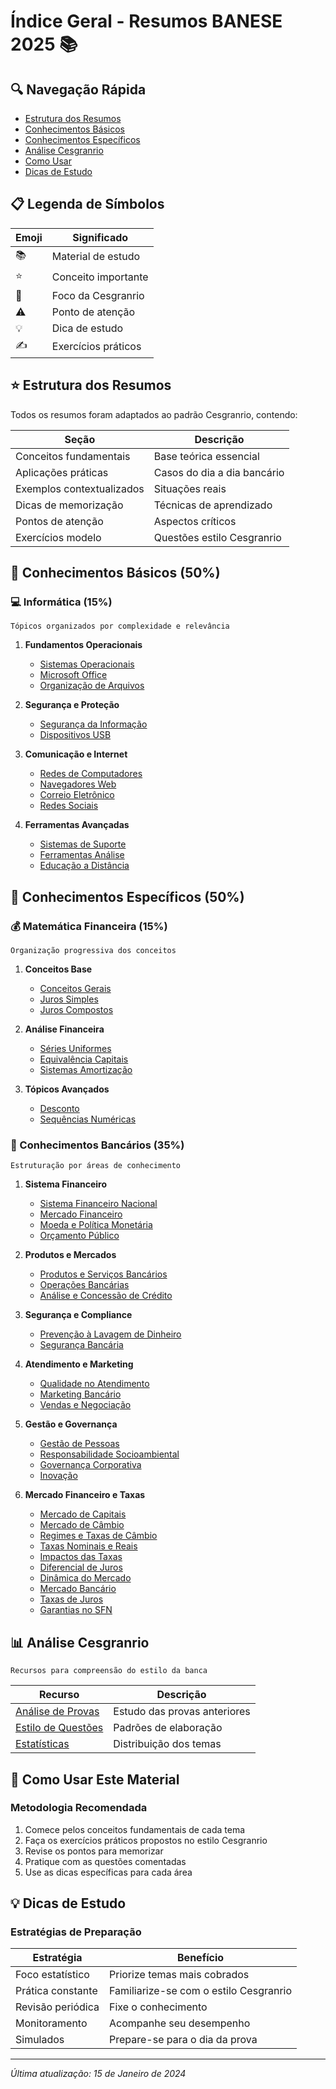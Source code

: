 # Índice Geral - Resumos BANESE 2025 📚

## 🔍 Navegação Rápida
- [Estrutura dos Resumos](#estrutura)
- [Conhecimentos Básicos](#basicos)
- [Conhecimentos Específicos](#especificos)
- [Análise Cesgranrio](#cesgranrio)
- [Como Usar](#como-usar)
- [Dicas de Estudo](#dicas)

## 📋 Legenda de Símbolos
| Emoji | Significado |
|-------|-------------|
| 📚 | Material de estudo |
| ⭐ | Conceito importante |
| 🎯 | Foco da Cesgranrio |
| ⚠️ | Ponto de atenção |
| 💡 | Dica de estudo |
| ✍️ | Exercícios práticos |

<a name="estrutura"></a>
## ⭐ Estrutura dos Resumos
Todos os resumos foram adaptados ao padrão Cesgranrio, contendo:

| Seção | Descrição |
|-------|-----------|
| Conceitos fundamentais | Base teórica essencial |
| Aplicações práticas | Casos do dia a dia bancário |
| Exemplos contextualizados | Situações reais |
| Dicas de memorização | Técnicas de aprendizado |
| Pontos de atenção | Aspectos críticos |
| Exercícios modelo | Questões estilo Cesgranrio |

<a name="basicos"></a>
## 📘 Conhecimentos Básicos (50%)

### 💻 Informática (15%)
```
Tópicos organizados por complexidade e relevância
```

1. **Fundamentos Operacionais**
   - [Sistemas Operacionais](conhecimentos_basicos/informatica/01_sistemas_operacionais/resumo.pdf)
   - [Microsoft Office](conhecimentos_basicos/informatica/02_office/resumo.pdf)
   - [Organização de Arquivos](conhecimentos_basicos/informatica/05_organizacao_arquivos/resumo.pdf)

2. **Segurança e Proteção**
   - [Segurança da Informação](conhecimentos_basicos/informatica/03_seguranca/resumo.pdf)
   - [Dispositivos USB](conhecimentos_basicos/informatica/04_dispositivos_usb/resumo.pdf)

3. **Comunicação e Internet**
   - [Redes de Computadores](conhecimentos_basicos/informatica/06_redes_computadores/resumo.pdf)
   - [Navegadores Web](conhecimentos_basicos/informatica/07_navegador_web/resumo.pdf)
   - [Correio Eletrônico](conhecimentos_basicos/informatica/08_correio_eletronico/resumo.pdf)
   - [Redes Sociais](conhecimentos_basicos/informatica/09_redes_sociais/resumo.pdf)

4. **Ferramentas Avançadas**
   - [Sistemas de Suporte](conhecimentos_basicos/informatica/10_sistemas_suporte_decisao/resumo.pdf)
   - [Ferramentas Análise](conhecimentos_basicos/informatica/11_ferramentas_analise_dados/resumo.pdf)
   - [Educação a Distância](conhecimentos_basicos/informatica/12_educacao_distancia/resumo.pdf)

<a name="especificos"></a>
## 📗 Conhecimentos Específicos (50%)

### 💰 Matemática Financeira (15%)
```
Organização progressiva dos conceitos
```

1. **Conceitos Base**
   - [Conceitos Gerais](conhecimentos_especificos/matematica_financeira/01_conceitos_gerais/resumo.pdf)
   - [Juros Simples](conhecimentos_especificos/matematica_financeira/02_juros_simples/resumo.pdf)
   - [Juros Compostos](conhecimentos_especificos/matematica_financeira/03_juros_compostos/resumo.pdf)

2. **Análise Financeira**
   - [Séries Uniformes](conhecimentos_especificos/matematica_financeira/04_series_uniformes/resumo.pdf)
   - [Equivalência Capitais](conhecimentos_especificos/matematica_financeira/05_equivalencia_capitais/resumo.pdf)
   - [Sistemas Amortização](conhecimentos_especificos/matematica_financeira/06_sistemas_amortizacao/resumo.pdf)

3. **Tópicos Avançados**
   - [Desconto](conhecimentos_especificos/matematica_financeira/07_desconto/resumo.pdf)
   - [Sequências Numéricas](conhecimentos_especificos/matematica_financeira/08_sequencias_numericas/resumo.pdf)

### 🏦 Conhecimentos Bancários (35%)
```
Estruturação por áreas de conhecimento
```

1. **Sistema Financeiro**
   - [Sistema Financeiro Nacional](conhecimentos_especificos/conhecimentos_bancarios/01_sistema_financeiro_nacional/resumo.pdf)
   - [Mercado Financeiro](conhecimentos_especificos/conhecimentos_bancarios/02_mercado_financeiro/resumo.pdf)
   - [Moeda e Política Monetária](conhecimentos_especificos/conhecimentos_bancarios/03_moeda_politica_monetaria/resumo.pdf)
   - [Orçamento Público](conhecimentos_especificos/conhecimentos_bancarios/04_orcamento_publico/resumo.pdf)

2. **Produtos e Mercados**
   - [Produtos e Serviços Bancários](conhecimentos_especificos/conhecimentos_bancarios/03_produtos_servicos_bancarios/resumo.pdf)
   - [Operações Bancárias](conhecimentos_especificos/conhecimentos_bancarios/04_operacoes_bancarias/resumo.pdf)
   - [Análise e Concessão de Crédito](conhecimentos_especificos/conhecimentos_bancarios/05_analise_concessao_credito/resumo.pdf)

3. **Segurança e Compliance**
   - [Prevenção à Lavagem de Dinheiro](conhecimentos_especificos/conhecimentos_bancarios/06_prevencao_lavagem_dinheiro/resumo.pdf)
   - [Segurança Bancária](conhecimentos_especificos/conhecimentos_bancarios/07_seguranca_bancaria/resumo.pdf)

4. **Atendimento e Marketing**
   - [Qualidade no Atendimento](conhecimentos_especificos/conhecimentos_bancarios/08_qualidade_atendimento/resumo.pdf)
   - [Marketing Bancário](conhecimentos_especificos/conhecimentos_bancarios/09_marketing_bancario/resumo.pdf)
   - [Vendas e Negociação](conhecimentos_especificos/conhecimentos_bancarios/10_vendas_negociacao/resumo.pdf)

5. **Gestão e Governança**
   - [Gestão de Pessoas](conhecimentos_especificos/conhecimentos_bancarios/11_gestao_pessoas/resumo.pdf)
   - [Responsabilidade Socioambiental](conhecimentos_especificos/conhecimentos_bancarios/12_responsabilidade_socioambiental/resumo.pdf)
   - [Governança Corporativa](conhecimentos_especificos/conhecimentos_bancarios/13_governanca_corporativa/resumo.pdf)
   - [Inovação](conhecimentos_especificos/conhecimentos_bancarios/14_inovacao/resumo.pdf)

6. **Mercado Financeiro e Taxas**
   - [Mercado de Capitais](conhecimentos_especificos/conhecimentos_bancarios/06_mercado_capitais/resumo.pdf)
   - [Mercado de Câmbio](conhecimentos_especificos/conhecimentos_bancarios/07_mercado_cambio/resumo.pdf)
   - [Regimes e Taxas de Câmbio](conhecimentos_especificos/conhecimentos_bancarios/08_regimes_taxas_cambio/resumo.pdf)
   - [Taxas Nominais e Reais](conhecimentos_especificos/conhecimentos_bancarios/09_taxas_cambio_nominais_reais/resumo.pdf)
   - [Impactos das Taxas](conhecimentos_especificos/conhecimentos_bancarios/10_impactos_taxas_cambio/resumo.pdf)
   - [Diferencial de Juros](conhecimentos_especificos/conhecimentos_bancarios/11_diferencial_juros/resumo.pdf)
   - [Dinâmica do Mercado](conhecimentos_especificos/conhecimentos_bancarios/12_dinamica_mercado/resumo.pdf)
   - [Mercado Bancário](conhecimentos_especificos/conhecimentos_bancarios/13_mercado_bancario/resumo.pdf)
   - [Taxas de Juros](conhecimentos_especificos/conhecimentos_bancarios/14_taxas_juros/resumo.pdf)
   - [Garantias no SFN](conhecimentos_especificos/conhecimentos_bancarios/15_garantias_sfn/resumo.pdf)

<a name="cesgranrio"></a>
## 📊 Análise Cesgranrio
```
Recursos para compreensão do estilo da banca
```

| Recurso | Descrição |
|---------|-----------|
| [Análise de Provas](analise_cesgranrio/analise_provas.pdf) | Estudo das provas anteriores |
| [Estilo de Questões](analise_cesgranrio/estilo_questoes.pdf) | Padrões de elaboração |
| [Estatísticas](analise_cesgranrio/estatisticas_questoes.pdf) | Distribuição dos temas |

<a name="como-usar"></a>
## 📖 Como Usar Este Material

### Metodologia Recomendada
1. Comece pelos conceitos fundamentais de cada tema
2. Faça os exercícios práticos propostos no estilo Cesgranrio
3. Revise os pontos para memorizar
4. Pratique com as questões comentadas
5. Use as dicas específicas para cada área

<a name="dicas"></a>
## 💡 Dicas de Estudo

### Estratégias de Preparação
| Estratégia | Benefício |
|------------|-----------|
| Foco estatístico | Priorize temas mais cobrados |
| Prática constante | Familiarize-se com o estilo Cesgranrio |
| Revisão periódica | Fixe o conhecimento |
| Monitoramento | Acompanhe seu desempenho |
| Simulados | Prepare-se para o dia da prova |

---
*Última atualização: 15 de Janeiro de 2024* 